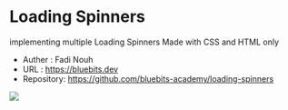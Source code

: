 # Loading Spinners 
implementing multiple Loading Spinners Made with CSS and HTML only


- Auther : Fadi Nouh
- URL : https://bluebits.dev
- Repository: https://github.com/bluebits-academy/loading-spinners



![](https://bluebits.dev/wp-content/uploads/2021/03/loading-spinner.gif)
